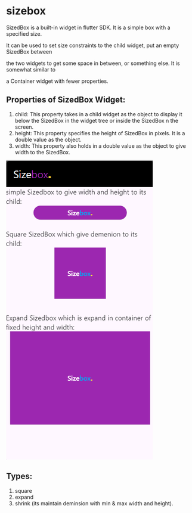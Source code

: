 # sizebox
SizedBox is a built-in widget in flutter SDK.  It is a simple box with a specified size.

It can be used to set size constraints to the child widget, put an empty SizedBox between

the two widgets to get some space in between, or something else. It is somewhat similar to 

a Container widget with fewer properties.
## Properties of SizedBox Widget:
1. child: This property takes in a child widget as the object to display it below the SizedBox in the widget tree or inside the SizedBox n the screen.
2. height: This property specifies the height of SizedBox in pixels. It is a double value as the object.
3. width: This property also holds in a double value as the object to give width to the SizedBox.

![img.png](img.png)

## Types:
1. square
2. expand
3. shrink (its maintain deminsion with min & max width and height).
